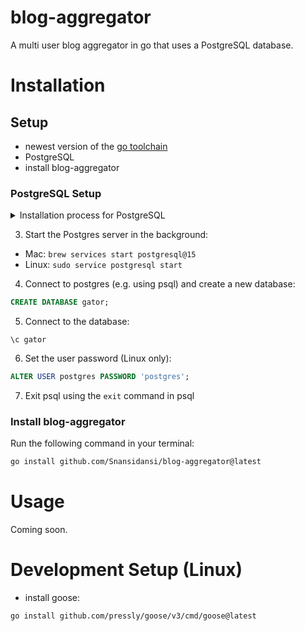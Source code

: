 # blog-aggregator
A multi user blog aggregator in go that uses a PostgreSQL database.

# Installation

## Setup
- newest version of the [go toolchain](https://go.dev/doc/install)
- PostgreSQL
- install blog-aggregator

### PostgreSQL Setup
<details>
<summary>Installation process for PostgreSQL</summary>

1. Install PostgresSQL v15 or later

Mac:
`brew install postgresql@15`

Linux: 
```bash
sudo apt update
sudo apt install postgresql postgresql-contrib
```

2. Ensure the installation worked:
```bash
psql --version
```

</details>

3. Start the Postgres server in the background:
- Mac: `brew services start postgresql@15`
- Linux: `sudo service postgresql start`

4. Connect to postgres (e.g. using psql) and create a new database:
```SQL
CREATE DATABASE gator;
```

5. Connect to the database:
```
\c gator
```

6. Set the user password (Linux only):
```SQL
ALTER USER postgres PASSWORD 'postgres';
```

7. Exit psql using the `exit` command in psql

### Install blog-aggregator
Run the following command in your terminal:
```bash
go install github.com/Snansidansi/blog-aggregator@latest
```

# Usage
Coming soon.

# Development Setup (Linux)
- install goose:
```bash
go install github.com/pressly/goose/v3/cmd/goose@latest
```
